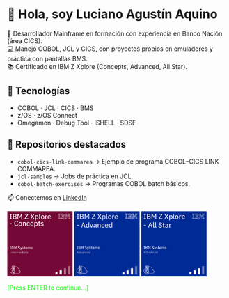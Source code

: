 # 👋 Hola, soy Luciano Agustín Aquino

🎯 Desarrollador Mainframe en formación con experiencia en Banco Nación (área CICS).  
💻 Manejo COBOL, JCL y CICS, con proyectos propios en emuladores y práctica con pantallas BMS.  
📚 Certificado en IBM Z Xplore (Concepts, Advanced, All Star).  

## 🚀 Tecnologías
- COBOL · JCL · CICS · BMS
- z/OS · z/OS Connect
- Omegamon · Debug Tool · ISHELL · SDSF

## 📂 Repositorios destacados
- `cobol-cics-link-commarea` → Ejemplo de programa COBOL–CICS LINK COMMAREA.  
- `jcl-samples` → Jobs de práctica en JCL.  
- `cobol-batch-exercises` → Programas COBOL batch básicos.  

📫 Conectemos en [LinkedIn](https://www.linkedin.com/in/luciano-agustin-aquino-02058a1a3)
<br>
<br>
<img src="./ibmz-concepts.png" width="150" height="150"/>
<img src="./ibmz-advanced.png" width="150" height="150"/>
<img src="./ibmz-all-star.png" width="150" height="150"/>

<p style="font-size:14px; color:#0f0;">[Press ENTER to continue...]</p>

</div>

